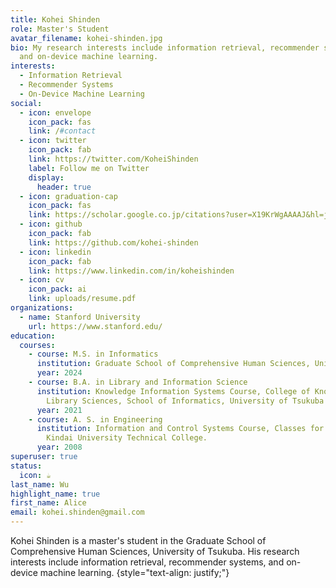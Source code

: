 ```yaml
---
title: Kohei Shinden
role: Master's Student
avatar_filename: kohei-shinden.jpg
bio: My research interests include information retrieval, recommender systems,
  and on-device machine learning.
interests:
  - Information Retrieval
  - Recommender Systems
  - On-Device Machine Learning
social:
  - icon: envelope
    icon_pack: fas
    link: /#contact
  - icon: twitter
    icon_pack: fab
    link: https://twitter.com/KoheiShinden
    label: Follow me on Twitter
    display:
      header: true
  - icon: graduation-cap
    icon_pack: fas
    link: https://scholar.google.co.jp/citations?user=X19KrWgAAAAJ&hl=ja&authuser=1
  - icon: github
    icon_pack: fab
    link: https://github.com/kohei-shinden
  - icon: linkedin
    icon_pack: fab
    link: https://www.linkedin.com/in/koheishinden
  - icon: cv
    icon_pack: ai
    link: uploads/resume.pdf
organizations:
  - name: Stanford University
    url: https://www.stanford.edu/
education:
  courses:
    - course: M.S. in Informatics
      institution: Graduate School of Comprehensive Human Sciences, University of Tsukuba
      year: 2024
    - course: B.A. in Library and Information Science
      institution: Knowledge Information Systems Course, College of Knowledge and
        Library Sciences, School of Informatics, University of Tsukuba
      year: 2021
    - course: A. S. in Engineering
      institution: Information and Control Systems Course, Classes for Engineering,
        Kindai University Technical College.
      year: 2008
superuser: true
status:
  icon: ☕️
last_name: Wu
highlight_name: true
first_name: Alice
email: kohei.shinden@gmail.com
---
```

Kohei Shinden is a master's student in the Graduate School of Comprehensive Human Sciences, University of Tsukuba. His research interests include information retrieval, recommender systems, and on-device machine learning.
{style="text-align: justify;"}